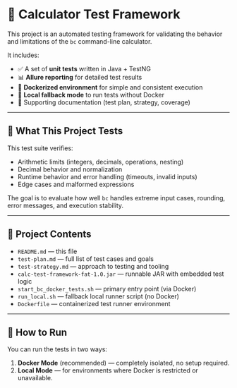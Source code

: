 # 🧪 Calculator Test Framework

This project is an automated testing framework for validating the behavior and limitations of the `bc` command-line calculator.

It includes:
- ✅ A set of **unit tests** written in Java + TestNG
- 📊 **Allure reporting** for detailed test results
- 🐳 **Dockerized environment** for simple and consistent execution
- 🔁 **Local fallback mode** to run tests without Docker
- 📄 Supporting documentation (test plan, strategy, coverage)

---

## 📌 What This Project Tests

This test suite verifies:
- Arithmetic limits (integers, decimals, operations, nesting)
- Decimal behavior and normalization
- Runtime behavior and error handling (timeouts, invalid inputs)
- Edge cases and malformed expressions

The goal is to evaluate how well `bc` handles extreme input cases, rounding, error messages, and execution stability.

---

## 📂 Project Contents

- `README.md` — this file
- `test-plan.md` — full list of test cases and goals
- `test-strategy.md` — approach to testing and tooling
- `calc-test-framework-fat-1.0.jar` — runnable JAR with embedded test logic
- `start_bc_docker_tests.sh` — primary entry point (via Docker)
- `run_local.sh` — fallback local runner script (no Docker)
- `Dockerfile` — containerized test runner environment

---

## 🚀 How to Run

You can run the tests in two ways:
1. **Docker Mode** (recommended) — completely isolated, no setup required.
2. **Local Mode** — for environments where Docker is restricted or unavailable.


